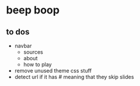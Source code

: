 # beep boop
## to dos
- navbar
	- sources
	- about
	- how to play
- remove unused theme css stuff
- detect url if it has # meaning that they skip slides